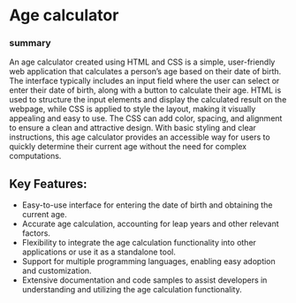 <h1> Age calculator </h1>
<h3>summary </h3>
<p>An age calculator created using HTML and CSS is a simple, user-friendly web application that calculates a person’s age based on their date of birth. The interface typically includes an input field where the user can select or enter their date of birth, along with a button to calculate their age. HTML is used to structure the input elements and display the calculated result on the webpage, while CSS is applied to style the layout, making it visually appealing and easy to use. The CSS can add color, spacing, and alignment to ensure a clean and attractive design. With basic styling and clear instructions, this age calculator provides an accessible way for users to quickly determine their current age without the need for complex computations.</p>


## Key Features:
- Easy-to-use interface for entering the date of birth and obtaining the current age.
- Accurate age calculation, accounting for leap years and other relevant factors.
- Flexibility to integrate the age calculation functionality into other applications or use it as a standalone tool.
- Support for multiple programming languages, enabling easy adoption and customization.
- Extensive documentation and code samples to assist developers in understanding and utilizing the age calculation functionality.


